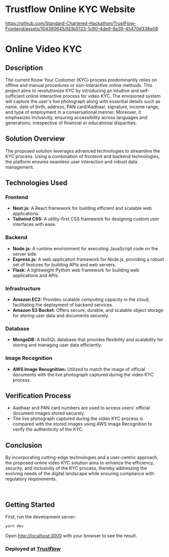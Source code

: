 # Trustflow Online KYC Website

<div>

https://github.com/Standard-Chartered-Hackathon/TrustFlow-Frontend/assets/104360645/fd3b5133-1c80-4de9-9a39-45470d338e08


# Online Video KYC

## Description
The current Know Your Customer (KYC) process predominantly relies on offline and manual procedures or non-interactive online methods. This project aims to revolutionize KYC by introducing an intuitive and self-sufficient online interactive process for video KYC. The envisioned system will capture the user's live photograph along with essential details such as name, date of birth, address, PAN card/Aadhaar, signature, income range, and type of employment in a conversational manner. Moreover, it emphasizes inclusivity, ensuring accessibility across languages and generations, irrespective of financial or educational disparities.

## Solution Overview
The proposed solution leverages advanced technologies to streamline the KYC process. Using a combination of frontend and backend technologies, the platform ensures seamless user interaction and robust data management.

## Technologies Used

### Frontend
- **Next.js:** A React framework for building efficient and scalable web applications.
- **Tailwind CSS:** A utility-first CSS framework for designing custom user interfaces with ease.

### Backend
- **Node.js:** A runtime environment for executing JavaScript code on the server side.
- **Express.js:** A web application framework for Node.js, providing a robust set of features for building APIs and web servers.
- **Flask:** A lightweight Python web framework for building web applications and APIs.

### Infrastructure
- **Amazon EC2:** Provides scalable computing capacity in the cloud, facilitating the deployment of backend services.
- **Amazon S3 Bucket:** Offers secure, durable, and scalable object storage for storing user data and documents securely.

### Database
- **MongoDB:** A NoSQL database that provides flexibility and scalability for storing and managing user data efficiently.

### Image Recognition
- **AWS Image Recognition:** Utilized to match the image of official documents with the live photograph captured during the video KYC process.

## Verification Process
- Aadhaar and PAN card numbers are used to access users' official document images stored securely.
- The live photograph captured during the video KYC process is compared with the stored images using AWS Image Recognition to verify the authenticity of the KYC.

## Conclusion
By incorporating cutting-edge technologies and a user-centric approach, the proposed online video KYC solution aims to enhance the efficiency, security, and inclusivity of the KYC process, thereby addressing the evolving needs of the digital landscape while ensuring compliance with regulatory requirements.

<br>

## Getting Started

First, run the development server:

```bash
yarn dev

```

Open [http://localhost:3000](http://localhost:3000) with your browser to see the result.

### Deployed at [Trustflow](https://trustflow-j6nt.vercel.app/)


